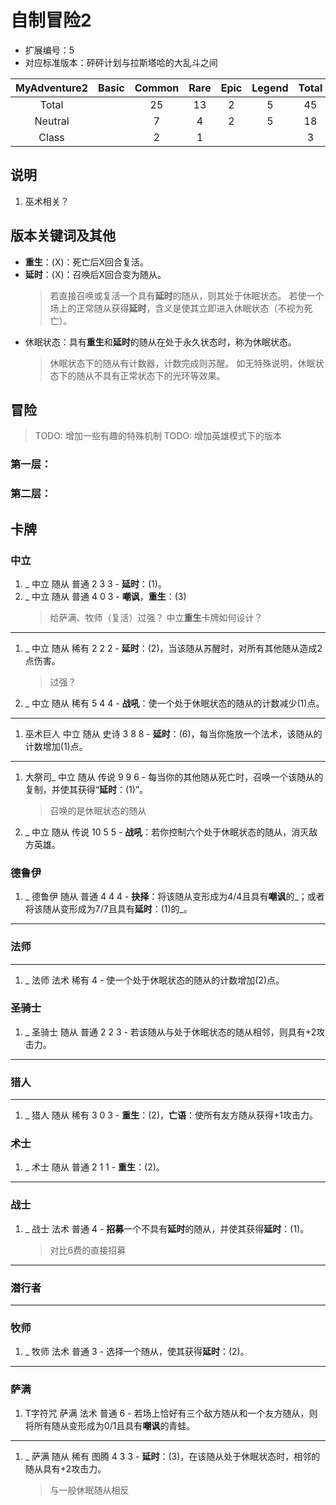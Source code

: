 # 自制冒险2

* 扩展编号：5
* 对应标准版本：砰砰计划与拉斯塔哈的大乱斗之间

|MyAdventure2|Basic  |Common |Rare   |Epic   |Legend |Total  |
|:----------:|:-----:|:-----:|:-----:|:-----:|:-----:|:-----:|
|Total       |       |25     |13     |2      |5      |45     |
|Neutral     |       |7      |4      |2      |5      |18     |
|Class       |       |2      |1      |       |       |3      |

## 说明

1. 巫术相关？

## 版本关键词及其他

- **重生**：(X)：死亡后X回合复活。
- **延时**：(X)：召唤后X回合变为随从。
    > 若直接召唤或复活一个具有**延时**的随从，则其处于休眠状态。
    > 若使一个场上的正常随从获得**延时**，含义是使其立即进入休眠状态（不视为死亡）。
- 休眠状态：具有**重生**和**延时**的随从在处于永久状态时，称为休眠状态。
    > 休眠状态下的随从有计数器，计数完成则苏醒。
    > 如无特殊说明，休眠状态下的随从不具有正常状态下的光环等效果。


## 冒险

> TODO: 增加一些有趣的特殊机制
> TODO: 增加英雄模式下的版本

### 第一层：

### 第二层：


## 卡牌

### 中立

1. _ 中立 随从 普通 2 3 3 - **延时**：(1)。
1. _ 中立 随从 普通 4 0 3 - **嘲讽**，**重生**：(3)
    > 给萨满、牧师（复活）过强？
    > 中立**重生**卡牌如何设计？

------

1. _ 中立 随从 稀有 2 2 2 - **延时**：(2)，当该随从苏醒时，对所有其他随从造成2点伤害。
    > 过强？
1. _ 中立 随从 稀有 5 4 4 - **战吼**：使一个处于休眠状态的随从的计数减少(1)点。

------

1. 巫术巨人 中立 随从 史诗 3 8 8 - **延时**：(6)，每当你施放一个法术，该随从的计数增加(1)点。

------

1. 大祭司_ 中立 随从 传说 9 9 6 - 每当你的其他随从死亡时，召唤一个该随从的复制，并使其获得“**延时**：(1)”。
    > 召唤的是休眠状态的随从
1. _ 中立 随从 传说 10 5 5 - **战吼**：若你控制六个处于休眠状态的随从，消灭敌方英雄。

### 德鲁伊

1. _ 德鲁伊 随从 普通 4 4 4 - **抉择**：将该随从变形成为4/4且具有**嘲讽**的_；或者将该随从变形成为7/7且具有**延时**：(1)的_。

------

### 法师

------

1. _ 法师 法术 稀有 4 - 使一个处于休眠状态的随从的计数增加(2)点。

### 圣骑士

1. _ 圣骑士 随从 普通 2 2 3 - 若该随从与处于休眠状态的随从相邻，则具有+2攻击力。

------

### 猎人

------

1. _ 猎人 随从 稀有 3 0 3 - **重生**：(2)，**亡语**：使所有友方随从获得+1攻击力。

### 术士

1. _ 术士 随从 普通 2 1 1 - **重生**：(2)。

------

### 战士

1. _ 战士 法术 普通 4 - **招募**一个不具有**延时**的随从，并使其获得**延时**：(1)。
    > 对比6费的直接招募

------

### 潜行者

------

### 牧师

1. _ 牧师 法术 普通 3 - 选择一个随从，使其获得**延时**：(2)。

------

### 萨满

1. T字符咒 萨满 法术 普通 6 - 若场上恰好有三个敌方随从和一个友方随从，则将所有随从变形成为0/1且具有**嘲讽**的青蛙。

------

1. _ 萨满 随从 稀有 图腾 4 3 3 - **延时**：(3)，在该随从处于休眠状态时，相邻的随从具有+2攻击力。
    > 与一般休眠随从相反